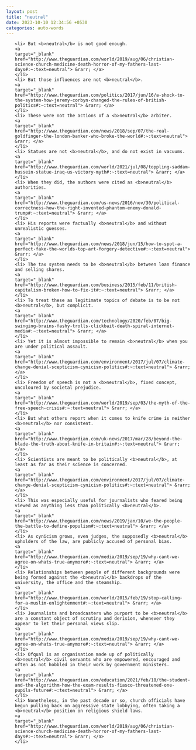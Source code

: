 ```yaml
---
layout: post
title: "neutral"
date: 2023-10-10 12:34:56 +0530
categories: auto-words
---
```

<ol>

    <li> But <b>neutral</b> is not good enough.
    <a 
    target="_blank" 
    href="http://www.theguardian.com/world/2019/aug/06/christian-science-church-medicine-death-horror-of-my-fathers-last-days#:~:text=neutral"> &rarr; </a>
    </li>
    <li> But those influences are not <b>neutral</b>.
    <a 
    target="_blank" 
    href="http://www.theguardian.com/politics/2017/jun/16/a-shock-to-the-system-how-jeremy-corbyn-changed-the-rules-of-british-politics#:~:text=neutral"> &rarr; </a>
    </li>
    <li> These were not the actions of a <b>neutral</b> arbiter.
    <a 
    target="_blank" 
    href="http://www.theguardian.com/news/2018/sep/07/the-real-goldfinger-the-london-banker-who-broke-the-world#:~:text=neutral"> &rarr; </a>
    </li>
    <li> Statues are not <b>neutral</b>, and do not exist in vacuums.
    <a 
    target="_blank" 
    href="http://www.theguardian.com/world/2021/jul/08/toppling-saddam-hussein-statue-iraq-us-victory-myth#:~:text=neutral"> &rarr; </a>
    </li>
    <li> When they did, the authors were cited as <b>neutral</b> authorities.
    <a 
    target="_blank" 
    href="http://www.theguardian.com/us-news/2016/nov/30/political-correctness-how-the-right-invented-phantom-enemy-donald-trump#:~:text=neutral"> &rarr; </a>
    </li>
    <li> His reports were factually <b>neutral</b> and without unrealistic guesses.
    <a 
    target="_blank" 
    href="http://www.theguardian.com/news/2018/jun/15/how-to-spot-a-perfect-fake-the-worlds-top-art-forgery-detective#:~:text=neutral"> &rarr; </a>
    </li>
    <li> The tax system needs to be <b>neutral</b> between loan finance and selling shares.
    <a 
    target="_blank" 
    href="http://www.theguardian.com/business/2015/feb/11/british-capitalism-broken-how-to-fix-it#:~:text=neutral"> &rarr; </a>
    </li>
    <li> To treat these as legitimate topics of debate is to be not <b>neutral</b>, but complicit.
    <a 
    target="_blank" 
    href="http://www.theguardian.com/technology/2020/feb/07/big-swinging-brains-fashy-trolls-clickbait-death-spiral-internet-media#:~:text=neutral"> &rarr; </a>
    </li>
    <li> Yet it is almost impossible to remain <b>neutral</b> when you are under political assault.
    <a 
    target="_blank" 
    href="http://www.theguardian.com/environment/2017/jul/07/climate-change-denial-scepticism-cynicism-politics#:~:text=neutral"> &rarr; </a>
    </li>
    <li> Freedom of speech is not a <b>neutral</b>, fixed concept, uncoloured by societal prejudice.
    <a 
    target="_blank" 
    href="http://www.theguardian.com/world/2019/sep/03/the-myth-of-the-free-speech-crisis#:~:text=neutral"> &rarr; </a>
    </li>
    <li> But what others report when it comes to knife crime is neither <b>neutral</b> nor consistent.
    <a 
    target="_blank" 
    href="http://www.theguardian.com/uk-news/2017/mar/28/beyond-the-blade-the-truth-about-knife-in-britain#:~:text=neutral"> &rarr; </a>
    </li>
    <li> Scientists are meant to be politically <b>neutral</b>, at least as far as their science is concerned.
    <a 
    target="_blank" 
    href="http://www.theguardian.com/environment/2017/jul/07/climate-change-denial-scepticism-cynicism-politics#:~:text=neutral"> &rarr; </a>
    </li>
    <li> This was especially useful for journalists who feared being viewed as anything less than politically <b>neutral</b>.
    <a 
    target="_blank" 
    href="http://www.theguardian.com/news/2019/jan/10/we-the-people-the-battle-to-define-populism#:~:text=neutral"> &rarr; </a>
    </li>
    <li> As cynicism grows, even judges, the supposedly <b>neutral</b> upholders of the law, are publicly accused of personal bias.
    <a 
    target="_blank" 
    href="http://www.theguardian.com/media/2019/sep/19/why-cant-we-agree-on-whats-true-anymore#:~:text=neutral"> &rarr; </a>
    </li>
    <li> Relationships between people of different backgrounds were being formed against the <b>neutral</b> backdrops of the university, the office and the steamship.
    <a 
    target="_blank" 
    href="http://www.theguardian.com/world/2015/feb/19/stop-calling-for-a-muslim-enlightenment#:~:text=neutral"> &rarr; </a>
    </li>
    <li> Journalists and broadcasters who purport to be <b>neutral</b> are a constant object of scrutiny and derision, whenever they appear to let their personal views slip.
    <a 
    target="_blank" 
    href="http://www.theguardian.com/media/2019/sep/19/why-cant-we-agree-on-whats-true-anymore#:~:text=neutral"> &rarr; </a>
    </li>
    <li> Ofqual is an organisation made up of politically <b>neutral</b> civil servants who are empowered, encouraged and often as not hobbled in their work by government ministers.
    <a 
    target="_blank" 
    href="http://www.theguardian.com/education/2021/feb/18/the-student-and-the-algorithm-how-the-exam-results-fiasco-threatened-one-pupils-future#:~:text=neutral"> &rarr; </a>
    </li>
    <li> Nonetheless, in the past decade or so, church officials have begun pulling back on aggressive state lobbying, often taking a <b>neutral</b> position on religious shield laws.
    <a 
    target="_blank" 
    href="http://www.theguardian.com/world/2019/aug/06/christian-science-church-medicine-death-horror-of-my-fathers-last-days#:~:text=neutral"> &rarr; </a>
    </li>